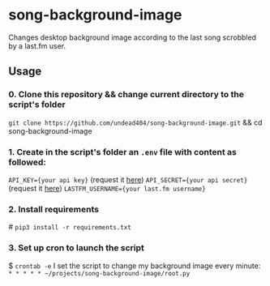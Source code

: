 # song-background-image
Changes desktop background image according to the last song scrobbled by a last.fm user.

## Usage
### 0. Clone this repository && change current directory to the script's folder
`git clone https://github.com/undead404/song-background-image.git` && cd song-background-image

### 1. Create in the script's folder an `.env` file with content as followed:
`API_KEY={your api key}` (request it [here](https://www.last.fm/api/account/create))
`API_SECRET={your api secret}` (request it [here](https://www.last.fm/api/account/create))
`LASTFM_USERNAME={your last.fm username}`

### 2. Install requirements
\# `pip3 install -r requirements.txt`

### 3. Set up cron to launch the script
$ `crontab -e`
I set the script to change my background image every minute:
`* * * * * ~/projects/song-background-image/root.py`
